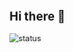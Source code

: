 ## Hi there 👋
![status](https://api.statusbadges.me/badge/status/485987127809671168?simple=true&style=flat-square&label=I%20am%20currently&labelColor=gray&color=gray)
<!--
**Akiisqt/Akiisqt** is a ✨ _special_ ✨ repository because its `README.md` (this file) appears on your GitHub profile.

Here are some ideas to get you started:

- 🔭 I’m currently working on ...
- 🌱 I’m currently learning ...
- 👯 I’m looking to collaborate on ...
- 🤔 I’m looking for help with ...
- 💬 Ask me about ...
- 📫 How to reach me: ...
- 😄 Pronouns: ...
- ⚡ Fun fact: ...
-->
